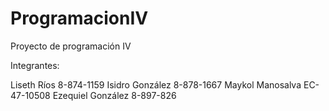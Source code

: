 # ProgramacionIV
Proyecto de programación IV

Integrantes:

Liseth Ríos 8-874-1159
Isidro González 8-878-1667
Maykol Manosalva EC-47-10508
Ezequiel González 8-897-826


